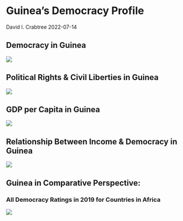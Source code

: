 Guinea’s Democracy Profile
================
David I. Crabtree
2022-07-14

## Democracy in Guinea

![](C:\Users\David\Desktop\PROGRA~1\FILESA~1\CFSS\hw06\reports\GUINEA~2/figure-gfm/Demscore-1.png)<!-- -->

## Political Rights & Civil Liberties in Guinea

![](C:\Users\David\Desktop\PROGRA~1\FILESA~1\CFSS\hw06\reports\GUINEA~2/figure-gfm/Political%20Rights%20&%20Civil%20Libs-1.png)<!-- -->

## GDP per Capita in Guinea

![](C:\Users\David\Desktop\PROGRA~1\FILESA~1\CFSS\hw06\reports\GUINEA~2/figure-gfm/GDP%20per%20Capita-1.png)<!-- -->

## Relationship Between Income & Democracy in Guinea

![](C:\Users\David\Desktop\PROGRA~1\FILESA~1\CFSS\hw06\reports\GUINEA~2/figure-gfm/Income%20&%20Dem-1.png)<!-- -->

## Guinea in Comparative Perspective:

### All Democracy Ratings in 2019 for Countries in Africa

![](C:\Users\David\Desktop\PROGRA~1\FILESA~1\CFSS\hw06\reports\GUINEA~2/figure-gfm/Democracy%20in%20Comparative%20Perspective-1.png)<!-- -->

